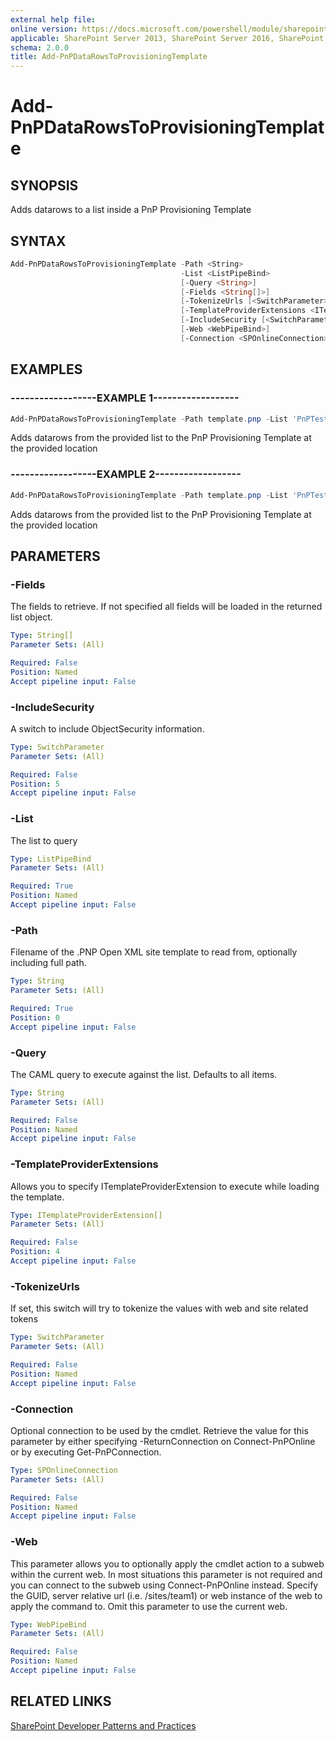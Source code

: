 ```yaml
---
external help file:
online version: https://docs.microsoft.com/powershell/module/sharepoint-pnp/add-pnpdatarowstoprovisioningtemplate
applicable: SharePoint Server 2013, SharePoint Server 2016, SharePoint Server 2019, SharePoint Online
schema: 2.0.0
title: Add-PnPDataRowsToProvisioningTemplate
---
```


# Add-PnPDataRowsToProvisioningTemplate

## SYNOPSIS
Adds datarows to a list inside a PnP Provisioning Template

## SYNTAX 

```powershell
Add-PnPDataRowsToProvisioningTemplate -Path <String>
                                      -List <ListPipeBind>
                                      [-Query <String>]
                                      [-Fields <String[]>]
                                      [-TokenizeUrls [<SwitchParameter>]]
                                      [-TemplateProviderExtensions <ITemplateProviderExtension[]>]
                                      [-IncludeSecurity [<SwitchParameter>]]
                                      [-Web <WebPipeBind>]
                                      [-Connection <SPOnlineConnection>]
```

## EXAMPLES

### ------------------EXAMPLE 1------------------
```powershell
Add-PnPDataRowsToProvisioningTemplate -Path template.pnp -List 'PnPTestList' -Query '<View></View>' -Fields 'Title','Choice'
```

Adds datarows from the provided list to the PnP Provisioning Template at the provided location

### ------------------EXAMPLE 2------------------
```powershell
Add-PnPDataRowsToProvisioningTemplate -Path template.pnp -List 'PnPTestList' -Query '<View></View>' -Fields 'Title','Choice' -IncludeSecurity
```

Adds datarows from the provided list to the PnP Provisioning Template at the provided location

## PARAMETERS

### -Fields
The fields to retrieve. If not specified all fields will be loaded in the returned list object.

```yaml
Type: String[]
Parameter Sets: (All)

Required: False
Position: Named
Accept pipeline input: False
```

### -IncludeSecurity
A switch to include ObjectSecurity information.

```yaml
Type: SwitchParameter
Parameter Sets: (All)

Required: False
Position: 5
Accept pipeline input: False
```

### -List
The list to query

```yaml
Type: ListPipeBind
Parameter Sets: (All)

Required: True
Position: Named
Accept pipeline input: False
```

### -Path
Filename of the .PNP Open XML site template to read from, optionally including full path.

```yaml
Type: String
Parameter Sets: (All)

Required: True
Position: 0
Accept pipeline input: False
```

### -Query
The CAML query to execute against the list. Defaults to all items.

```yaml
Type: String
Parameter Sets: (All)

Required: False
Position: Named
Accept pipeline input: False
```

### -TemplateProviderExtensions
Allows you to specify ITemplateProviderExtension to execute while loading the template.

```yaml
Type: ITemplateProviderExtension[]
Parameter Sets: (All)

Required: False
Position: 4
Accept pipeline input: False
```

### -TokenizeUrls
If set, this switch will try to tokenize the values with web and site related tokens

```yaml
Type: SwitchParameter
Parameter Sets: (All)

Required: False
Position: Named
Accept pipeline input: False
```

### -Connection
Optional connection to be used by the cmdlet. Retrieve the value for this parameter by either specifying -ReturnConnection on Connect-PnPOnline or by executing Get-PnPConnection.

```yaml
Type: SPOnlineConnection
Parameter Sets: (All)

Required: False
Position: Named
Accept pipeline input: False
```

### -Web
This parameter allows you to optionally apply the cmdlet action to a subweb within the current web. In most situations this parameter is not required and you can connect to the subweb using Connect-PnPOnline instead. Specify the GUID, server relative url (i.e. /sites/team1) or web instance of the web to apply the command to. Omit this parameter to use the current web.

```yaml
Type: WebPipeBind
Parameter Sets: (All)

Required: False
Position: Named
Accept pipeline input: False
```

## RELATED LINKS

[SharePoint Developer Patterns and Practices](https://aka.ms/sppnp)